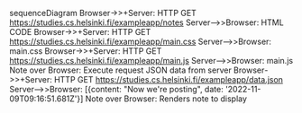 sequenceDiagram
Browser->>+Server: HTTP GET https://studies.cs.helsinki.fi/exampleapp/notes
Server-->>Browser: HTML CODE
Browser->>+Server: HTTP GET https://studies.cs.helsinki.fi/exampleapp/main.css
Server-->>Browser: main.css
Browser->>+Server: HTTP GET https://studies.cs.helsinki.fi/exampleapp/main.js
Server-->>Browser: main.js
Note over Browser: Execute request JSON data from server
Browser->>+Server: HTTP GET https://studies.cs.helsinki.fi/exampleapp/data.json
Server-->>Browser: [{content: "Now we're posting", date: '2022-11-09T09:16:51.681Z'}]
Note over Browser: Renders note to display
